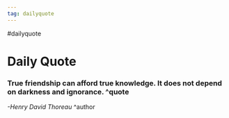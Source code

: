 ```yaml
---
tag: dailyquote
---
```


#dailyquote

# Daily Quote

### True friendship can afford true knowledge. It does not depend on darkness and ignorance. ^quote
*-Henry David Thoreau* ^author

